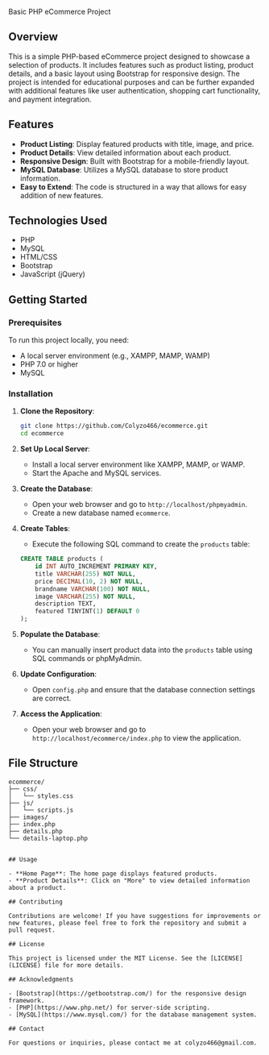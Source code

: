 Basic PHP eCommerce Project

## Overview

This is a simple PHP-based eCommerce project designed to showcase a selection of products. It includes features such as product listing, product details, and a basic layout using Bootstrap for responsive design. The project is intended for educational purposes and can be further expanded with additional features like user authentication, shopping cart functionality, and payment integration.

## Features

- **Product Listing**: Display featured products with title, image, and price.
- **Product Details**: View detailed information about each product.
- **Responsive Design**: Built with Bootstrap for a mobile-friendly layout.
- **MySQL Database**: Utilizes a MySQL database to store product information.
- **Easy to Extend**: The code is structured in a way that allows for easy addition of new features.

## Technologies Used

- PHP
- MySQL
- HTML/CSS
- Bootstrap
- JavaScript (jQuery)

## Getting Started

### Prerequisites

To run this project locally, you need:

- A local server environment (e.g., XAMPP, MAMP, WAMP)
- PHP 7.0 or higher
- MySQL

### Installation

1. **Clone the Repository**:
   ```bash
   git clone https://github.com/Colyzo466/ecommerce.git
   cd ecommerce
   ```

2. **Set Up Local Server**:
   - Install a local server environment like XAMPP, MAMP, or WAMP.
   - Start the Apache and MySQL services.

3. **Create the Database**:
   - Open your web browser and go to `http://localhost/phpmyadmin`.
   - Create a new database named `ecommerce`.

4. **Create Tables**:
   - Execute the following SQL command to create the `products` table:
   ```sql
   CREATE TABLE products (
       id INT AUTO_INCREMENT PRIMARY KEY,
       title VARCHAR(255) NOT NULL,
       price DECIMAL(10, 2) NOT NULL,
       brandname VARCHAR(100) NOT NULL,
       image VARCHAR(255) NOT NULL,
       description TEXT,
       featured TINYINT(1) DEFAULT 0
   );
   ```

5. **Populate the Database**:
   - You can manually insert product data into the `products` table using SQL commands or phpMyAdmin.

6. **Update Configuration**:
   - Open `config.php` and ensure that the database connection settings are correct.

7. **Access the Application**:
   - Open your web browser and go to `http://localhost/ecommerce/index.php` to view the application.

## File Structure

```
ecommerce/
├── css/
│   └── styles.css
├── js/
│   └── scripts.js
├── images/
├── index.php
├── details.php
└── details-laptop.php


## Usage

- **Home Page**: The home page displays featured products.
- **Product Details**: Click on "More" to view detailed information about a product.

## Contributing

Contributions are welcome! If you have suggestions for improvements or new features, please feel free to fork the repository and submit a pull request.

## License

This project is licensed under the MIT License. See the [LICENSE](LICENSE) file for more details.

## Acknowledgments

- [Bootstrap](https://getbootstrap.com/) for the responsive design framework.
- [PHP](https://www.php.net/) for server-side scripting.
- [MySQL](https://www.mysql.com/) for the database management system.

## Contact

For questions or inquiries, please contact me at colyzo466@gmail.com.
